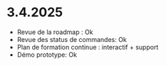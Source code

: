 # 3.4.2025

- Revue de la roadmap : Ok
- Revue des status de commandes: Ok
- Plan de formation continue : interactif + support
- Démo prototype: Ok
